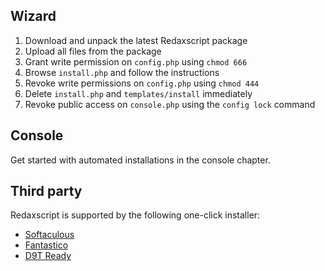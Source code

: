 Wizard
------

1. Download and unpack the latest Redaxscript package
1. Upload all files from the package
1. Grant write permission on `config.php` using `chmod 666`
1. Browse `install.php` and follow the instructions
1. Revoke write permissions on `config.php` using `chmod 444`
1. Delete `install.php` and `templates/install` immediately
1. Revoke public access on `console.php` using the `config lock` command


Console
-------

Get started with automated installations in the console chapter.


Third party
-----------

Redaxscript is supported by the following one-click installer:

* [Softaculous](https://softaculous.com)
* [Fantastico](https://netenberg.com)
* [D9T Ready](https://d9tready.com)